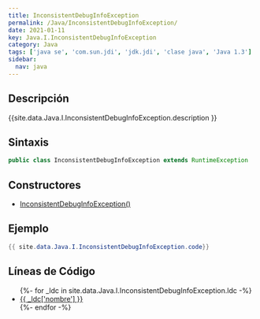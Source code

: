 ```yaml
---
title: InconsistentDebugInfoException
permalink: /Java/InconsistentDebugInfoException/
date: 2021-01-11
key: Java.I.InconsistentDebugInfoException
category: Java
tags: ['java se', 'com.sun.jdi', 'jdk.jdi', 'clase java', 'Java 1.3']
sidebar: 
  nav: java
---
```


## Descripción
{{site.data.Java.I.InconsistentDebugInfoException.description }}

## Sintaxis
~~~java
public class InconsistentDebugInfoException extends RuntimeException
~~~

## Constructores
* [InconsistentDebugInfoException()](/Java/InconsistentDebugInfoException/InconsistentDebugInfoException/)

## Ejemplo
~~~java
{{ site.data.Java.I.InconsistentDebugInfoException.code}}
~~~

## Líneas de Código
<ul>
{%- for _ldc in site.data.Java.I.InconsistentDebugInfoException.ldc -%}
   <li>
       <a href="{{_ldc['url'] }}">{{ _ldc['nombre'] }}</a>
   </li>
{%- endfor -%}
</ul>
